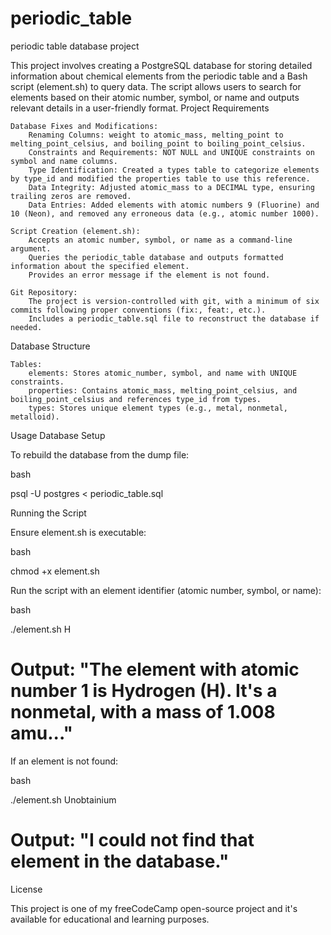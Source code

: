 # periodic_table
periodic table database project

This project involves creating a PostgreSQL database for storing detailed information about chemical elements from the periodic table and a Bash script (element.sh) to query data. The script allows users to search for elements based on their atomic number, symbol, or name and outputs relevant details in a user-friendly format.
Project Requirements

    Database Fixes and Modifications:
        Renaming Columns: weight to atomic_mass, melting_point to melting_point_celsius, and boiling_point to boiling_point_celsius.
        Constraints and Requirements: NOT NULL and UNIQUE constraints on symbol and name columns.
        Type Identification: Created a types table to categorize elements by type_id and modified the properties table to use this reference.
        Data Integrity: Adjusted atomic_mass to a DECIMAL type, ensuring trailing zeros are removed.
        Data Entries: Added elements with atomic numbers 9 (Fluorine) and 10 (Neon), and removed any erroneous data (e.g., atomic number 1000).

    Script Creation (element.sh):
        Accepts an atomic number, symbol, or name as a command-line argument.
        Queries the periodic_table database and outputs formatted information about the specified element.
        Provides an error message if the element is not found.

    Git Repository:
        The project is version-controlled with git, with a minimum of six commits following proper conventions (fix:, feat:, etc.).
        Includes a periodic_table.sql file to reconstruct the database if needed.

Database Structure

    Tables:
        elements: Stores atomic_number, symbol, and name with UNIQUE constraints.
        properties: Contains atomic_mass, melting_point_celsius, and boiling_point_celsius and references type_id from types.
        types: Stores unique element types (e.g., metal, nonmetal, metalloid).

Usage
Database Setup

To rebuild the database from the dump file:

bash

psql -U postgres < periodic_table.sql

Running the Script

Ensure element.sh is executable:

bash

chmod +x element.sh

Run the script with an element identifier (atomic number, symbol, or name):

bash

./element.sh H
# Output: "The element with atomic number 1 is Hydrogen (H). It's a nonmetal, with a mass of 1.008 amu..."

If an element is not found:

bash

./element.sh Unobtainium
# Output: "I could not find that element in the database."

License

This project is one of my freeCodeCamp open-source project and it's available for educational and learning purposes.
